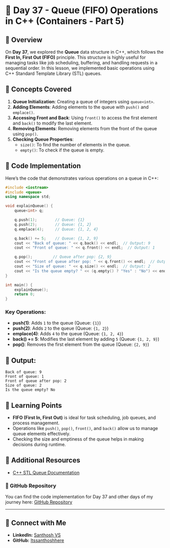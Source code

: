 # 📅 Day 37 - Queue (FIFO) Operations in C++ (Containers - Part 5)

## 📄 Overview

On **Day 37**, we explored the **Queue** data structure in C++, which follows the **First In, First Out (FIFO)** principle. This structure is highly useful for managing tasks like job scheduling, buffering, and handling requests in a sequential order. In this lesson, we implemented basic operations using C++ Standard Template Library (STL) queues.

## 📝 Concepts Covered
1. **Queue Initialization**: Creating a queue of integers using `queue<int>`.
2. **Adding Elements**: Adding elements to the queue with `push()` and `emplace()`.
3. **Accessing Front and Back**: Using `front()` to access the first element and `back()` to modify the last element.
4. **Removing Elements**: Removing elements from the front of the queue using `pop()`.
5. **Checking Queue Properties**:
   - `size()`: To find the number of elements in the queue.
   - `empty()`: To check if the queue is empty.

## 🚀 Code Implementation

Here’s the code that demonstrates various operations on a queue in C++:

```cpp
#include <iostream>
#include <queue>
using namespace std;

void explainQueue() {
    queue<int> q;

    q.push(1);        // Queue: {1}
    q.push(2);        // Queue: {1, 2}
    q.emplace(4);     // Queue: {1, 2, 4}

    q.back() += 5;    // Queue: {1, 2, 9}
    cout << "Back of queue: " << q.back() << endl;  // Output: 9
    cout << "Front of queue: " << q.front() << endl;  // Output: 1

    q.pop();         // Queue after pop: {2, 9}
    cout << "Front of queue after pop: " << q.front() << endl;  // Output: 2
    cout << "Size of queue: " << q.size() << endl;  // Output: 2
    cout << "Is the queue empty? " << (q.empty() ? "Yes" : "No") << endl;  // Output: No
}

int main() {
    explainQueue();
    return 0;
}
```

### Key Operations:
- **push(1)**: Adds `1` to the queue (Queue: `{1}`)
- **push(2)**: Adds `2` to the queue (Queue: `{1, 2}`)
- **emplace(4)**: Adds `4` to the queue (Queue: `{1, 2, 4}`)
- **back() += 5**: Modifies the last element by adding `5` (Queue: `{1, 2, 9}`)
- **pop()**: Removes the first element from the queue (Queue: `{2, 9}`)

## 🌟 Output:

```shell
Back of queue: 9
Front of queue: 1
Front of queue after pop: 2
Size of queue: 2
Is the queue empty? No
```

## 🔑 Learning Points

- **FIFO (First In, First Out)** is ideal for task scheduling, job queues, and process management.
- Operations like `push()`, `pop()`, `front()`, and `back()` allow us to manage queue elements effectively.
- Checking the size and emptiness of the queue helps in making decisions during runtime.

## 🔗 Additional Resources

- [C++ STL Queue Documentation](https://cplusplus.com/reference/queue/queue/)

### 📂 GitHub Repository

You can find the code implementation for Day 37 and other days of my journey here: [GitHub Repository](https://github.com/Itssanthoshhere/Data-Structures-and-Algorithms/blob/main/C%2B%2B%20with%20DSA-learning-journey/Day37%20-%20C%2B%2B%20STL%20-%20Queue(FIFO)/STL_Queue.cpp)

---

## 🔗 Connect with Me
- **LinkedIn:** [Santhosh VS](https://www.linkedin.com/in/thesanthoshvs/)
- **GitHub:** [Itssanthoshhere](https://github.com/Itssanthoshhere)
